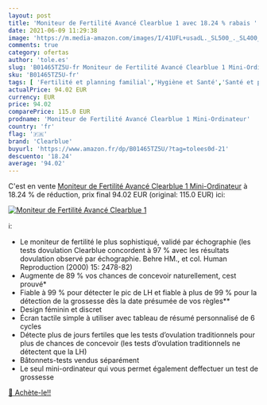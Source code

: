 ```yaml
---
layout: post
title: 'Moniteur de Fertilité Avancé Clearblue 1 avec 18.24 % rabais '
date: 2021-06-09 11:29:38
image: 'https://m.media-amazon.com/images/I/41UFL+usadL._SL500_._SL400_.jpg'
comments: true
category: ofertas
author: 'tole.es'
slug: 'B01465TZ5U-fr Moniteur de Fertilité Avancé Clearblue 1 Mini-Ordinateur'
sku: 'B01465TZ5U-fr'
tags: [ 'Fertilité et planning familial','Hygiène et Santé','Santé et premiers soins','Tests de grossesse','clearblue', ]
actualPrice: 94.02 EUR
currency: EUR
price: 94.02
comparePrice: 115.0 EUR
prodname: 'Moniteur de Fertilité Avancé Clearblue 1 Mini-Ordinateur'
country: 'fr'
flag: '🇫🇷'
brand: 'Clearblue'
buyurl: 'https://www.amazon.fr/dp/B01465TZ5U/?tag=tolees0d-21'
descuento: '18.24'
average: '94.02'
---
```


C'est en vente [Moniteur de Fertilité Avancé Clearblue 1 Mini-Ordinateur](https://www.amazon.fr/dp/B01465TZ5U/?tag=tolees0d-21)  à  18.24 % de réduction, prix final  94.02 EUR (original: 115.0 EUR) ici:

[![Moniteur de Fertilité Avancé Clearblue 1](https://m.media-amazon.com/images/I/41UFL+usadL._SL500_._SL400_.jpg)](https://www.amazon.fr/dp/B01465TZ5U/?tag=tolees0d-21)

ℹ️:

- Le moniteur de fertilité le plus sophistiqué, validé par échographie (les tests dovulation Clearblue concordent à 97 % avec les résultats dovulation observé par échographie. Behre HM., et col. Human Reproduction (2000) 15: 2478-82)
- Augmente de 89 % vos chances de concevoir naturellement, cest prouvé*
- Fiable à 99 % pour détecter le pic de LH et fiable à plus de 99 % pour la détection de la grossesse dès la date présumée de vos règles**
- Design féminin et discret
- Écran tactile simple à utiliser avec tableau de résumé personnalisé de 6 cycles
- Détecte plus de jours fertiles que les tests d’ovulation traditionnels pour plus de chances de concevoir (les tests d’ovulation traditionnels ne détectent que la LH)
- Bâtonnets-tests vendus séparément
- Le seul mini-ordinateur qui vous permet également deffectuer un test de grossesse

[🛒 Achète-le!!](https://www.amazon.fr/dp/B01465TZ5U/?tag=tolees0d-21)
